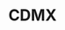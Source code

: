 ---
title: CDMX
category: North America
image: /assets/list_images/placeholder.png
maps_url: https://maps.app.goo.gl/pJAif5o5weqm3S6k9
---